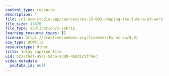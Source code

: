 ```yaml
---
content_type: resource
description: ''
file: /ol-ocw-studio-app/courses/res-15-003-shaping-the-future-of-work-15-662x-spring-2016/522afbdf45a154ca83d846b32c5ff4ec_Hu-ZLesnxfc.vtt
file_size: 13870
file_type: application/x-subrip
learning_resource_types: []
license: https://creativecommons.org/licenses/by-nc-sa/4.0/
ocw_type: OCWFile
resourcetype: Other
title: 3play caption file
uid: 522afbdf-45a1-54ca-83d8-46b32c5ff4ec
video_metadata:
  youtube_id: null
---
```

